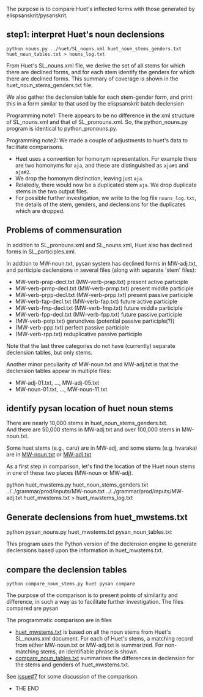 
The purpose is to compare Huet's inflected forms with those generated by
elispsanskrit/pysanskrit.

## step1: interpret Huet's noun declensions

```
python nouns.py ../huet/SL_nouns.xml huet_noun_stems_genders.txt huet_noun_tables.txt > nouns_log.txt
```

From Huet's SL_nouns.xml file, we derive the set of all stems for which
there are declined forms, and for each stem identify the genders for which
there are declined forms.  This summary of coverage is shown in the
 huet_noun_stems_genders.txt file.

We also gather the declension table for each stem-gender form, and print this
in a form similar to that used by the elispsanskrit batch declension 

Programming note1: There appears to be no difference in the xml structure
of SL_nouns.xml and that of SL_pronouns.xml.  So, the python_nouns.py program
is identical to python_pronouns.py.

Programming note2: We made a couple of adjustments to huet's data to 
facilitate comparisons.
* Huet uses a convention for homonym representation. For example there 
  are two homonyms for `aja`, and these are distinguished as `aja#1` and
  `aja#2`.   
* We drop the homonym distinction, leaving just `aja`.
* Relatedly, there would now be a duplicated stem `aja`. We drop duplicate
  stems in the two output files. 
* For possible further investigation, we write to the log file `nouns_log.txt`,
  the details of the stem, genders, and declensions for the duplicates which
  are dropped.

## Problems of commensuration
In addition to SL_pronouns.xml and SL_nouns.xml, Huet also has declined forms
in SL_participles.xml.  

In addtion to MW-noun.txt, pysan system has declined forms in MW-adj.txt,
and participle declensions in several files (along with separate 'stem' files):
*  MW-verb-prap-decl.txt (MW-verb-prap.txt)  present active participle
*  MW-verb-prmp-decl.txt (MW-verb-prmp.txt)  present middle participle
*  MW-verb-prpp-decl.txt (MW-verb-prpp.txt)  present passive participle
*  MW-verb-fap-decl.txt (MW-verb-fap.txt)  future active participle
*  MW-verb-fmp-decl.txt (MW-verb-fmp.txt)  future middle participle
*  MW-verb-fpp-decl.txt (MW-verb-fpp.txt)  future passive participle
*  (MW-verb-potp.txt) gerundives (potential passive participle(?))
*  (MW-verb-ppp.txt) perfect passive participle
*  (MW-verb-rpp.txt) reduplicative passive participle

Note that the last three categories do not have (currently) separate
declension tables, but only stems.

Another minor peculiarity of MW-noun.txt and MW-adj.txt is that the 
declension tables appear in multiple files:
* MW-adj-01.txt, ..., MW-adj-05.txt
* MW-noun-01.txt, ..., MW-noun-11.txt

## identify pysan location of huet noun stems 
There are nearly 10,000 stems in huet_noun_stems_genders.txt.  
And there are 50,000 stems in MW-adj.txt and over 100,000 stems in 
MW-noun.txt.   

Some huet stems (e.g., caru) are in MW-adj, and some stems (e.g. hvaraka)
are in [MW-noun.txt](https://github.com/funderburkjim/elispsanskrit/blob/master/grammar/prod/inputs/MW-noun.txt) or [MW-adj.txt](https://github.com/funderburkjim/elispsanskrit/blob/master/grammar/prod/inputs/MW-adj.txt)

As a first step in comparison, let's find the location of the Huet noun
stems in one of these two places (MW-noun or MW-adj).

python huet_mwstems.py huet_noun_stems_genders.txt ../../grammar/prod/inputs/MW-noun.txt ../../grammar/prod/inputs/MW-adj.txt huet_mwstems.txt > huet_mwstems_log.txt

## Generate declensions from huet_mwstems.txt

python pysan_nouns.py huet_mwstems.txt pysan_noun_tables.txt

This program uses the Python version of the declension engine to 
generate declensions based upon the information in huet_mwstems.txt.


## compare the declension tables
```
python compare_noun_stems.py huet pysan compare
```

The purpose of the comparison is to present points of similarity and difference,
in such a way as to facilitate further investigation. The files compared are
pysan  

The programmatic comparison are in files
* [huet_mwstems.txt](https://github.com/funderburkjim/elispsanskrit/blob/master/huetcompare/nouns/huet_mwstems.txt) is based on all the noun stems from Huet's SL_nouns.xml document. For each of Huet's stems, a matching record from either MW-noun.txt or MW-adj.txt is summarized.  For non-matching stems, an identifiable phrase is shown.
* [compare_noun_tables.txt](https://github.com/funderburkjim/elispsanskrit/blob/master/huetcompare/nouns/compare_noun_tables.txt) summarizes the differences in declension for the stems and genders of huet_mwstems.txt.  

See [issue#7](https://github.com/funderburkjim/elispsanskrit/issues/7) for some discussion of the comparison.

* THE END
